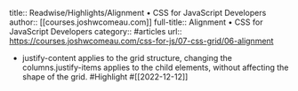 title:: Readwise/Highlights/Alignment • CSS for JavaScript Developers
author:: [[courses.joshwcomeau.com]]
full-title:: Alignment • CSS for JavaScript Developers
category:: #articles
url:: https://courses.joshwcomeau.com/css-for-js/07-css-grid/06-alignment

- justify-content applies to the grid structure, changing the columns.justify-items applies to the child elements, without affecting the shape of the grid. #Highlight #[[2022-12-12]]